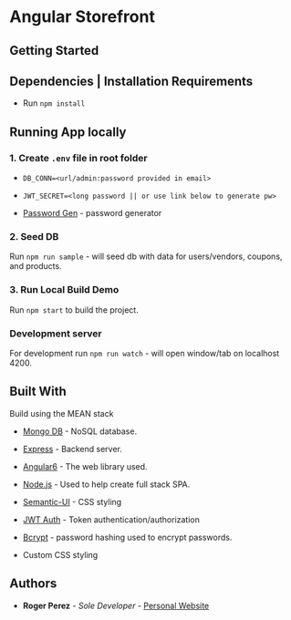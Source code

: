 # Angular Storefront


## Getting Started


## Dependencies | Installation Requirements
* Run `npm install`


## Running App locally

### 1. Create `.env` file in root folder

* `DB_CONN=<url/admin:password provided in email>`
* `JWT_SECRET=<long password || or use link below to generate pw>`

* [Password Gen](https://www.grc.com/passwords.htm) - password generator

### 2. Seed DB

 Run `npm run sample` - will seed db with data for users/vendors, coupons, and products.


### 3. Run Local Build Demo

 Run `npm start` to build the project.


### Development server

 For development run `npm run watch` - will open window/tab on localhost 4200.

## Built With
 Build using the MEAN stack

* [Mongo DB](https://www.mongodb.com/) - NoSQL database.
* [Express](https://expressjs.com/) - Backend server.
* [Angular6](https://angular.io/) - The web library used.
* [Node.js](https://nodejs.org/en/) - Used to help create full stack SPA.

* [Semantic-UI](https://semantic-ui.com/) - CSS styling
* [JWT Auth](https://jwt.io/) - Token authentication/authorization
* [Bcrypt](https://www.npmjs.com/package/bcrypt) - password hashing used to encrypt passwords.
* Custom CSS styling


## Authors

* **Roger Perez** - *Sole Developer* - [Personal Website](https://rogerperez.us)
